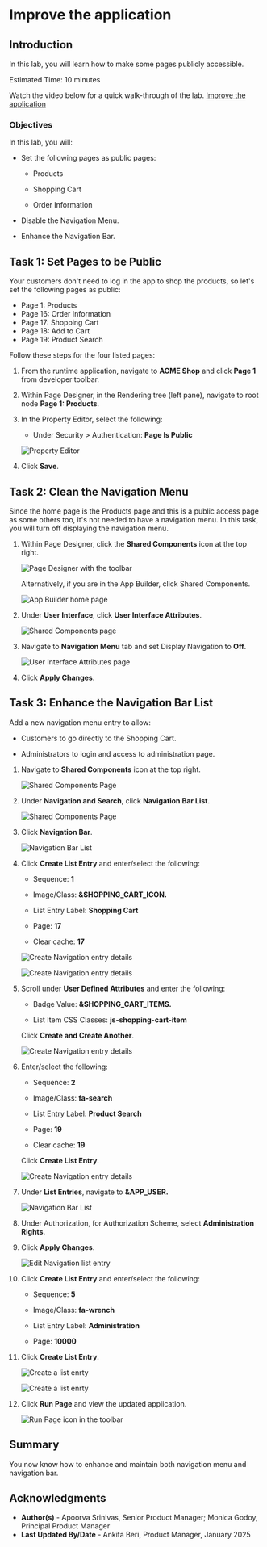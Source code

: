 # Improve the application

## Introduction

In this lab, you will learn how to make some pages publicly accessible.

Estimated Time: 10 minutes

Watch the video below for a quick walk-through of the lab.
[Improve the application](videohub:1_g5q8c5n1)

### Objectives

In this lab, you will:

- Set the following pages as public pages:

    - Products

    - Shopping Cart

    - Order Information

- Disable the Navigation Menu.

- Enhance the Navigation Bar.

## Task 1: Set Pages to be Public

Your customers don't need to log in the app to shop the products, so let's set the following pages as public:

- Page  1: Products
- Page 16: Order Information
- Page 17: Shopping Cart
- Page 18: Add to Cart
- Page 19: Product Search

Follow these steps for the four listed pages:

1. From the runtime application, navigate to **ACME Shop** and click **Page 1** from developer toolbar.

2. Within Page Designer, in the Rendering tree (left pane), navigate to  root node **Page 1: Products**.

3. In the Property Editor, select the following:

    - Under Security > Authentication: **Page Is Public**

    ![Property Editor](./images/public-page.png " ")

4. Click **Save**.

## Task 2: Clean the Navigation Menu

Since the home page is the Products page and this is a public access page as some others too, it's not needed to have a navigation menu.
In this task, you will turn off displaying the navigation menu.

1. Within Page Designer, click the **Shared Components** icon at the top right.

    ![Page Designer with the toolbar](./images/shared-components.png " ")

   Alternatively, if you are in the App Builder, click Shared Components.

   ![App Builder home page](./images/shared-components2.png " ")

2. Under **User Interface**, click **User Interface Attributes**.

    ![Shared Components page](./images/interface-attributes-s.png " ")

3. Navigate to **Navigation Menu** tab and set Display Navigation to **Off**.

    ![User Interface Attributes page](./images/nav-menu.png " ")

4. Click **Apply Changes**.

## Task 3: Enhance the Navigation Bar List

Add a new navigation menu entry to allow:

- Customers to go directly to the Shopping Cart.

- Administrators to login and access to administration page.

1. Navigate to **Shared Components** icon at the top right.

    ![Shared Components Page](./images/shared-components3.png " ")

2. Under **Navigation and Search**, click **Navigation Bar List**.

    ![Shared Components Page](./images/navigation-bar.png " ")

3. Click **Navigation Bar**.

    ![Navigation Bar List](./images/click-nav-bar.png " ")

4. Click **Create List Entry** and enter/select the following:

    - Sequence: **1**

    - Image/Class: **&SHOPPING\_CART\_ICON.**

    - List Entry Label: **Shopping Cart**

    - Page: **17**

    - Clear cache: **17**

    ![Create Navigation entry details](./images/create-entry1.png " ")

    ![Create Navigation entry details](./images/list-entry1.png " ")

5. Scroll under **User Defined Attributes** and enter the following:

    - Badge Value:  **&SHOPPING\_CART\_ITEMS.**

    - List Item CSS Classes: **js-shopping-cart-item**

    Click **Create and Create Another**.

    ![Create Navigation entry details](./images/list-entry2.png " ")

6. Enter/select the following:

    - Sequence: **2**

    - Image/Class: **fa-search**

    - List Entry Label: **Product Search**

    - Page: **19**

    - Clear cache: **19**

    Click **Create List Entry**.

    ![Create Navigation entry details](./images/create-entry3.png " ")

7. Under **List Entries**, navigate to **&APP_USER.**

    ![Navigation Bar List](./images/edit-app-user.png " ")

8. Under Authorization, for Authorization Scheme, select **Administration Rights**.

9. Click **Apply Changes**.

    ![Edit Navigation list entry](./images/authorization.png " ")

10. Click **Create List Entry** and enter/select the following:

    - Sequence: **5**

    - Image/Class: **fa-wrench**

    - List Entry Label: **Administration**

    - Page: **10000**

11. Click **Create List Entry**.

    ![Create a list enrty](./images/new-entry1.png " ")

    ![Create a list enrty](./images/new-entry.png " ")

12. Click **Run Page** and view the updated application.

    ![Run Page icon in the toolbar](./images/final-app.png " ")

## Summary

You now know how to enhance and maintain both navigation menu and navigation bar.

## Acknowledgments

- **Author(s)** - Apoorva Srinivas, Senior Product Manager; Monica Godoy, Principal Product Manager
- **Last Updated By/Date** - Ankita Beri, Product Manager, January 2025

